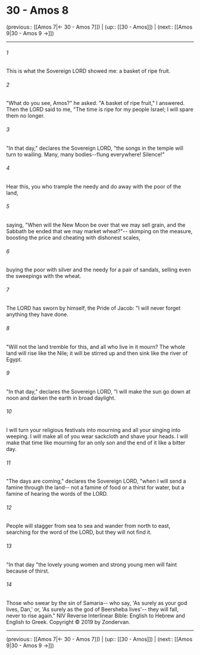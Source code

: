 # 30 - Amos 8

(previous:: [[Amos 7|← 30 - Amos 7]]) | (up:: [[30 - Amos]]) | (next:: [[Amos 9|30 - Amos 9 →]])

***


###### 1 
This is what the Sovereign LORD showed me: a basket of ripe fruit. 

###### 2 
"What do you see, Amos?" he asked. "A basket of ripe fruit," I answered. Then the LORD said to me, "The time is ripe for my people Israel; I will spare them no longer. 

###### 3 
"In that day," declares the Sovereign LORD, "the songs in the temple will turn to wailing. Many, many bodies--flung everywhere! Silence!" 

###### 4 
Hear this, you who trample the needy and do away with the poor of the land, 

###### 5 
saying, "When will the New Moon be over that we may sell grain, and the Sabbath be ended that we may market wheat?"-- skimping on the measure, boosting the price and cheating with dishonest scales, 

###### 6 
buying the poor with silver and the needy for a pair of sandals, selling even the sweepings with the wheat. 

###### 7 
The LORD has sworn by himself, the Pride of Jacob: "I will never forget anything they have done. 

###### 8 
"Will not the land tremble for this, and all who live in it mourn? The whole land will rise like the Nile; it will be stirred up and then sink like the river of Egypt. 

###### 9 
"In that day," declares the Sovereign LORD, "I will make the sun go down at noon and darken the earth in broad daylight. 

###### 10 
I will turn your religious festivals into mourning and all your singing into weeping. I will make all of you wear sackcloth and shave your heads. I will make that time like mourning for an only son and the end of it like a bitter day. 

###### 11 
"The days are coming," declares the Sovereign LORD, "when I will send a famine through the land-- not a famine of food or a thirst for water, but a famine of hearing the words of the LORD. 

###### 12 
People will stagger from sea to sea and wander from north to east, searching for the word of the LORD, but they will not find it. 

###### 13 
"In that day "the lovely young women and strong young men will faint because of thirst. 

###### 14 
Those who swear by the sin of Samaria-- who say, 'As surely as your god lives, Dan,' or, 'As surely as the god of Beersheba lives'-- they will fall, never to rise again." NIV Reverse Interlinear Bible: English to Hebrew and English to Greek. Copyright © 2019 by Zondervan.

***

(previous:: [[Amos 7|← 30 - Amos 7]]) | (up:: [[30 - Amos]]) | (next:: [[Amos 9|30 - Amos 9 →]])
